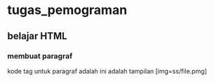 # tugas_pemograman 
## belajar HTML

### membuat paragraf
kode tag untuk paragraf adalah 
ini adalah tampilan
[img=ss/file.pmg]